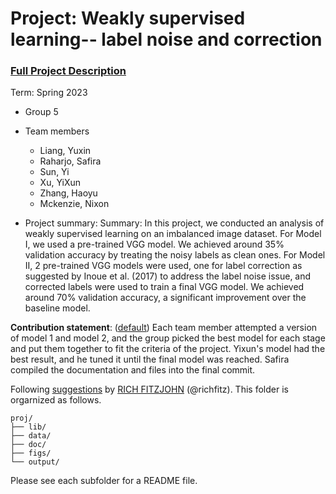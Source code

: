 # Project: Weakly supervised learning-- label noise and correction


### [Full Project Description](doc/project3_desc.md)

Term: Spring 2023

+ Group 5
+ Team members
	+ Liang, Yuxin
	+ Raharjo, Safira
	+ Sun, Yi 
	+ Xu, YiXun
	+ Zhang, Haoyu 
	+ Mckenzie, Nixon

+ Project summary: Summary: In this project, we conducted an analysis of weakly supervised learning on an imbalanced image dataset. For Model I, we used a pre-trained VGG model. We achieved around 35% validation accuracy by treating the noisy labels as clean ones. For Model II, 2 pre-trained VGG models were used, one for label correction as suggested by Inoue et al. (2017) to address the label noise issue, and corrected labels were used to train a final VGG model. We achieved around 70% validation accuracy, a significant improvement over the baseline model.
	

**Contribution statement**: ([default](doc/a_note_on_contributions.md)) Each team member attempted a version of model 1 and model 2, and the group picked the best model for each stage and put them together to fit the criteria of the project. Yixun's model had the best result, and he tuned it until the final model was reached. Safira compiled the documentation and files into the final commit. 

Following [suggestions](http://nicercode.github.io/blog/2013-04-05-projects/) by [RICH FITZJOHN](http://nicercode.github.io/about/#Team) (@richfitz). This folder is orgarnized as follows.

```
proj/
├── lib/
├── data/
├── doc/
├── figs/
└── output/
```

Please see each subfolder for a README file.
